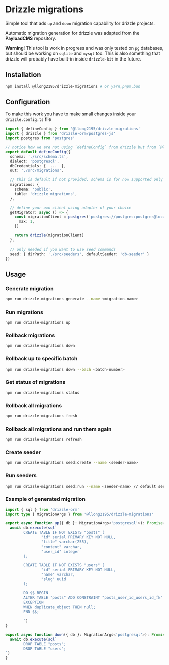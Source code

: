 # Drizzle migrations

Simple tool that ads `up` and `down` migration capability for drizzle projects.


Automatic migration generation for drizzle was adapted from the **PayloadCMS** repository.

 **Warning**! This tool is work in progress and was only tested on `pg` databases, but should be working on `sqlite` and `mysql` too.
 This is also something that drizzle will probably have built-in inside `drizzle-kit` in the future.


## Installation

```bash
npm install @llong2195/drizzle-migrations # or yarn,pnpm,bun
```

## Configuration

To make this work you have to make small changes inside your `drizzle.config.ts` file

```ts
import { defineConfig } from '@llong2195/drizzle-migrations'
import { drizzle } from 'drizzle-orm/postgres-js'
import postgres from 'postgres'

// notice how we are not using `defineConfig` from drizzle but from `@llong2195/drizzle-migrations`
export default defineConfig({
  schema: './src/schema.ts',
  dialect: 'postgresql',
  dbCredentials: {  ...  },
  out: './src/migrations',

  // this is default if not provided. schema is for now supported only for postgres,
  migrations: {
    schema: 'public',
    table: 'drizzle_migrations',
  }, 

  // define your own client using adapter of your choice
  getMigrator: async () => {
    const migrationClient = postgres('postgres://postgres:postgres@localhost/postgres-db', {
      max: 1,
    })

    return drizzle(migrationClient)
  }, 

  // only needed if you want to use seed commands
  seed: { dirPath: './src/seeders', defaultSeeder: 'db-seeder' }
})
```

## Usage

### Generate migration
```bash
npm run drizzle-migrations generate --name <migration-name>
```

### Run migrations
```bash
npm run drizzle-migrations up
```

### Rollback migrations
```bash
npm run drizzle-migrations down
```

### Rollback up to specific batch
```bash
npm run drizzle-migrations down --bach <batch-number>
```

### Get status of migrations
```bash
npm run drizzle-migrations status
```

### Rollback all migrations
```bash
npm run drizzle-migrations fresh
```

### Rollback all migrations and run them again
```bash
npm run drizzle-migrations refresh
```

### Create seeder
```bash
npm run drizzle-migrations seed:create --name <seeder-name>
```

### Run seeders
```bash
npm run drizzle-migrations seed:run --name <seeder-name> // default seeder is db-seeder
```


### Example of generated migration

```ts
import { sql } from 'drizzle-orm'
import type { MigrationArgs } from '@llong2195/drizzle-migrations'

export async function up({ db }: MigrationArgs<'postgresql'>): Promise<void> {
  await db.execute(sql`
        CREATE TABLE IF NOT EXISTS "posts" (
                "id" serial PRIMARY KEY NOT NULL,
                "title" varchar(255),
                "content" varchar,
                "user_id" integer
        );

        CREATE TABLE IF NOT EXISTS "users" (
                "id" serial PRIMARY KEY NOT NULL,
                "name" varchar,
                "slug" uuid
        );

        DO $$ BEGIN
        ALTER TABLE "posts" ADD CONSTRAINT "posts_user_id_users_id_fk" FOREIGN KEY ("user_id") REFERENCES "public"."users"("id") ON DELETE no action ON UPDATE no action;
        EXCEPTION
        WHEN duplicate_object THEN null;
        END $$;

        `)
}

export async function down({ db }: MigrationArgs<'postgresql'>): Promise<void> {
  await db.execute(sql`
        DROP TABLE "posts";
        DROP TABLE "users";
`)
}
```
